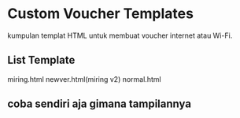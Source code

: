# Custom Voucher Templates
 kumpulan templat HTML untuk membuat voucher internet atau Wi-Fi. 

## List Template

miring.html
newver.html(miring v2)
normal.html


## coba sendiri aja gimana tampilannya






